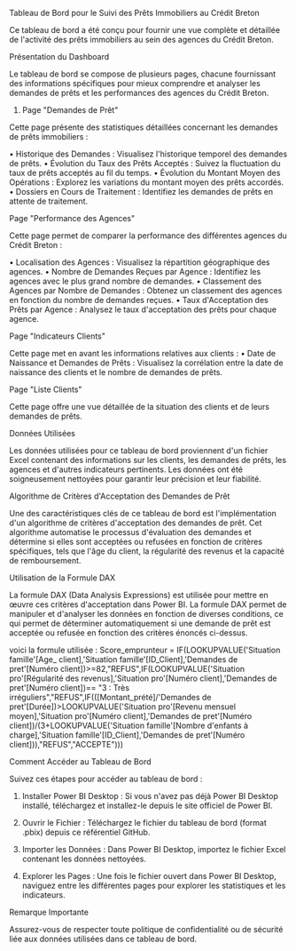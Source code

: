 Tableau de Bord pour le Suivi des Prêts Immobiliers au Crédit Breton

Ce tableau de bord a été conçu pour fournir une vue complète et détaillée de l'activité des prêts immobiliers au sein des agences du Crédit Breton.

Présentation du Dashboard

Le tableau de bord se compose de plusieurs pages, chacune fournissant des informations spécifiques pour mieux comprendre et analyser les demandes de prêts et les performances des agences du Crédit Breton.

1.	Page "Demandes de Prêt"

Cette page présente des statistiques détaillées concernant les demandes de prêts immobiliers :

•	Historique des Demandes : Visualisez l'historique temporel des demandes de prêts.
•	Évolution du Taux des Prêts Acceptés : Suivez la fluctuation du taux de prêts acceptés au fil du temps.
•	Évolution du Montant Moyen des Opérations : Explorez les variations du montant moyen des prêts accordés.
•	Dossiers en Cours de Traitement : Identifiez les demandes de prêts en attente de traitement.
 



Page "Performance des Agences"

Cette page permet de comparer la performance des différentes agences du Crédit Breton :

•	Localisation des Agences : Visualisez la répartition géographique des agences.
•	Nombre de Demandes Reçues par Agence : Identifiez les agences avec le plus grand nombre de demandes.
•	Classement des Agences par Nombre de Demandes : Obtenez un classement des agences en fonction du nombre de demandes reçues.
•	Taux d'Acceptation des Prêts par Agence : Analysez le taux d'acceptation des prêts pour chaque agence.
 
Page "Indicateurs Clients"

Cette page met en avant les informations relatives aux clients :
•	Date de Naissance et Demandes de Prêts : Visualisez la corrélation entre la date de naissance des clients et le nombre de demandes de prêts.
 
Page "Liste Clients"

Cette page offre une vue détaillée de la situation des clients et de leurs demandes de prêts.
 

Données Utilisées

Les données utilisées pour ce tableau de bord proviennent d'un fichier Excel contenant des informations sur les clients, les demandes de prêts, les agences et d'autres indicateurs 
pertinents. Les données ont été soigneusement nettoyées pour garantir leur précision et leur fiabilité.

Algorithme de Critères d'Acceptation des Demandes de Prêt

Une des caractéristiques clés de ce tableau de bord est l'implémentation d'un algorithme de critères d'acceptation des demandes de prêt. Cet algorithme automatise le processus d'évaluation des demandes et détermine si elles sont acceptées ou refusées en fonction de critères spécifiques, tels que l'âge du client, la régularité des revenus et la capacité de remboursement.

Utilisation de la Formule DAX

La formule DAX (Data Analysis Expressions) est utilisée pour mettre en œuvre ces critères d'acceptation dans Power BI. La formule DAX permet de manipuler et d'analyser les données en fonction de diverses conditions, ce qui permet de déterminer automatiquement si une demande de prêt est acceptée ou refusée en fonction des critères énoncés ci-dessus.

voici la formule utilisée : 
Score_emprunteur = IF(LOOKUPVALUE('Situation famille'[Age_ client],'Situation famille'[ID_Client],'Demandes de pret'[Numéro client])>=82,"REFUS",IF(LOOKUPVALUE('Situation pro'[Régularité des revenus],'Situation pro'[Numéro client],'Demandes de pret'[Numéro client])== "3 : Très irréguliers","REFUS",IF(([Montant_prété]/'Demandes de pret'[Durée])>LOOKUPVALUE('Situation pro'[Revenu mensuel moyen],'Situation pro'[Numéro client],'Demandes de pret'[Numéro client])/(3+LOOKUPVALUE('Situation famille'[Nombre d'enfants à charge],'Situation famille'[ID_Client],'Demandes de pret'[Numéro client])),"REFUS","ACCEPTE")))


Comment Accéder au Tableau de Bord


Suivez ces étapes pour accéder au tableau de bord :

1.	Installer Power BI Desktop : Si vous n'avez pas déjà Power BI Desktop installé, téléchargez et installez-le depuis le site officiel de Power BI.

2.	Ouvrir le Fichier : Téléchargez le fichier du tableau de bord (format .pbix) depuis ce référentiel GitHub.

3.	Importer les Données : Dans Power BI Desktop, importez le fichier Excel contenant les données nettoyées.

4.	Explorer les Pages : Une fois le fichier ouvert dans Power BI Desktop, naviguez entre les différentes pages pour explorer les statistiques et les indicateurs.


Remarque Importante

Assurez-vous de respecter toute politique de confidentialité ou de sécurité liée aux données utilisées dans ce tableau de bord.

